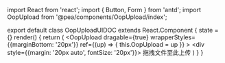 import React from 'react';
import { Button, Form } from 'antd';
import OopUpload from '@pea/components/OopUpload/index';

export default class OopUploadUIDOC extends React.Component {
  state = {}
  render() {
    return (
      <OopUpload
        dragable={true}
        wrapperStyles={{marginBottom: '20px'}}
        ref={(up) => { this.OopUpload = up }}
        >
        <div style={{margin: '20px auto', fontSize: '20px'}}>
          拖拽文件至此上传
        </div>
      </OopUpload>
    )
  }
}